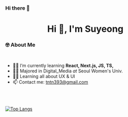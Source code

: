 ### Hi there 👋

<h1 align="center">Hi 👋, I'm Suyeong</h1>

### 🤓 About Me

<br/>

+ 👨‍💻 I’m currently learning **React, Next.js, JS, TS,**
+ 👨‍🎓 Majored in Digital_Media _at_ Seoul Women's Univ.
+ 👨‍🎓 Learning all about UX & UI
+ 📫 Contact me: tntn393@gmail.com

<br/>
<br/>


[![Top Langs](https://github-readme-stats.vercel.app/api/top-langs/?username=penguin311&layout=compact)](https://github.com/anuraghazra/github-readme-stats)
